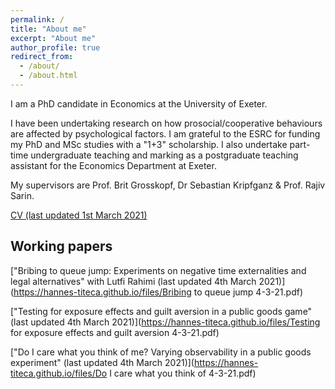 ```yaml
---
permalink: /
title: "About me"
excerpt: "About me"
author_profile: true
redirect_from: 
  - /about/
  - /about.html
---
```

I am a PhD candidate in Economics at the University of Exeter.

I have been undertaking research on how prosocial/cooperative behaviours are affected by psychological factors. I am grateful to the ESRC for funding my PhD and MSc studies with a "1+3" scholarship. I also undertake part-time undergraduate teaching and marking as a postgraduate teaching assistant for the Economics Department at Exeter.

My supervisors are Prof. Brit Grosskopf, Dr Sebastian Kripfganz & Prof. Rajiv Sarin.

[CV (last updated 1st March 2021)](https://hannes-titeca.github.io/files/CV.pdf)


## Working papers


["Bribing to queue jump:  Experiments on negative time externalities and legal alternatives" with Lutfi Rahimi (last updated 4th March 2021)](https://hannes-titeca.github.io/files/Bribing to queue jump 4-3-21.pdf)

["Testing for exposure effects and guilt aversion in a public goods game" (last updated 4th March 2021)](https://hannes-titeca.github.io/files/Testing for exposure effects and guilt aversion 4-3-21.pdf)

["Do I care what you think of me?  Varying observability in a public goods experiment" (last updated 4th March 2021)](https://hannes-titeca.github.io/files/Do I care what you think of 4-3-21.pdf)